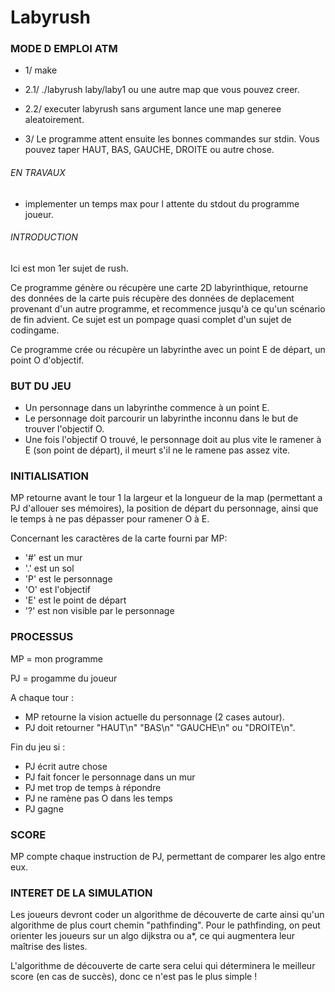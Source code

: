 # Labyrush

### MODE D EMPLOI ATM ###

- 1/ make

- 2.1/ ./labyrush laby/laby1 ou une autre map que vous pouvez creer.

- 2.2/ executer labyrush sans argument lance une map generee aleatoirement.

- 3/ Le programme attent ensuite les bonnes commandes sur stdin. Vous pouvez taper HAUT, BAS, GAUCHE, DROITE ou autre chose.


###### EN TRAVAUX ######

- implementer un temps max pour l attente du stdout du programme joueur.

###### INTRODUCTION ######

Ici est mon 1er sujet de rush.

Ce programme génère ou récupère une carte 2D labyrinthique, retourne des données de la carte puis récupère des données de deplacement provenant d'un autre programme, et recommence jusqu'à ce qu'un scénario de fin advient.
Ce sujet est un pompage quasi complet d'un sujet de codingame.

Ce programme crée ou récupère un labyrinthe avec un point E de départ, un point O d'objectif.

### BUT DU JEU ###

- Un personnage dans un labyrinthe commence à un point E.
- Le personnage doit parcourir un labyrinthe inconnu dans le but de trouver l'objectif O.
- Une fois l'objectif O trouvé, le personnage doit au plus vite le ramener à E (son point de départ), il meurt s'il ne le ramene pas assez vite.

### INITIALISATION ###

MP retourne avant le tour 1 la largeur et la longueur de la map (permettant a PJ d'allouer ses mémoires), la position de départ du personnage, ainsi que le temps à ne pas dépasser pour ramener O à E.

Concernant les caractères de la carte fourni par MP:
- '#' est un mur
- '.' est un sol
- 'P' est le personnage
- 'O' est l'objectif
- 'E' est le point de départ
- '?' est non visible par le personnage

### PROCESSUS ###

MP = mon programme

PJ = progamme du joueur

A chaque tour :
- MP retourne la vision actuelle du personnage (2 cases autour).
- PJ doit retourner "HAUT\n" "BAS\n" "GAUCHE\n" ou "DROITE\n".

Fin du jeu si :
- PJ écrit autre chose
- PJ fait foncer le personnage dans un mur
- PJ met trop de temps à répondre
- PJ ne ramène pas O dans les temps
- PJ gagne

### SCORE ###

MP compte chaque instruction de PJ, permettant de comparer les algo entre eux.

### INTERET DE LA SIMULATION ###

Les joueurs devront coder un algorithme de découverte de carte ainsi qu'un algorithme de plus court chemin "pathfinding".
Pour le pathfinding, on peut orienter les joueurs sur un algo dijkstra ou a*, ce qui augmentera leur maîtrise des listes.

L'algorithme de découverte de carte sera celui qui déterminera le meilleur score (en cas de succès), donc ce n'est pas le plus simple !
